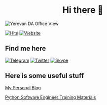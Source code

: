 <!--   ### Hi there 👋

**iTondy/iTondy** is a ✨ _special_ ✨ repository because its `README.md` (this file) appears on your GitHub profile.

Here are some ideas to get you started:

- 🔭 I’m currently working on ...
- 🌱 I’m currently learning ...
- 👯 I’m looking to collaborate on ...
- 🤔 I’m looking for help with ...
- 💬 Ask me about ...
- 📫 How to reach me: ...
- 😄 Pronouns: ...
- ⚡ Fun fact: ...
-->

<h1 align="center">Hi there 👋</h1>

![Yerevan DA Office View](https://user-images.githubusercontent.com/39828263/131295228-c384a22f-4364-48f4-b8ed-47caae1b334d.jpg)

[![Hits](https://hits.seeyoufarm.com/api/count/incr/badge.svg?url=https%3A%2F%2Fgithub.com%2Fhenryh9n%2Fhenryh9n&count_bg=%231BA9BA&title_bg=%23555555&icon=&icon_color=%23E7E7E7&title=Profile+Hits&edge_flat=true)](https://github.com/iTondy)
[![Website](https://img.shields.io/website?style=flat-square&url=https%3A%2F%2Fhenryh9n.tech)](https://github.com/iTondy)

## Find me here
[![Telegram](https://img.shields.io/badge/Telegram-2CA5E0?style=for-the-badge&logo=telegram&logoColor=white)](https://t.me/Active_LX)
[![Twitter](https://img.shields.io/badge/Twitter-1DA1F2?style=for-the-badge&logo=twitter&logoColor=white)](https://twitter.com/Active_LX)
[![Skype](https://img.shields.io/badge/Skype-00aff0?style=for-the-badge&logo=Skype&logoColor=white)](https://www.skype.com/)


## Here is some useful stuff

[My Personal Blog](https://github.com/iTondy) 

[Python Software Engineer Training Materials](https://www.python.org/)

